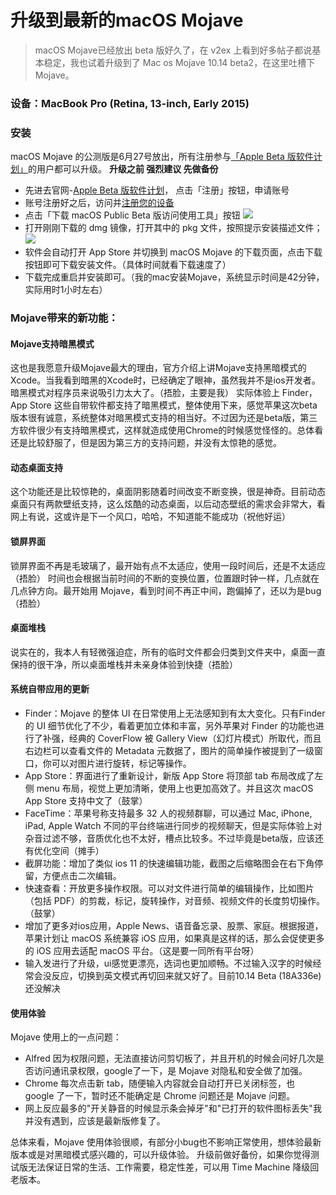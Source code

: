 # 升级到最新的macOS Mojave

> macOS Mojave已经放出 beta 版好久了，在 v2ex 上看到好多帖子都说基本稳定，我也试着升级到了 Mac os Mojave 10.14 beta2，在这里吐槽下 Mojave。


### 设备：MacBook Pro (Retina, 13-inch, Early 2015)

### 安装
macOS Mojave 的公测版是6月27号放出，所有注册参与[「Apple Beta 版软件计划」](https://beta.apple.com/sp/zh/betaprogram/)的用户都可以升级。
**升级之前 强烈建议 先做备份**
+ 先进去官网-[Apple Beta 版软件计划](https://beta.apple.com/sp/zh/betaprogram/)， 点击「注册」按钮，申请账号
+ 账号注册好之后，访问并[注册您的设备](https://beta.apple.com/sp/zh/betaprogram/redemption?locale=zh#macos)
+ 点击「下载 macOS Public Beta 版访问使用工具」按钮
![](https://cdn.sspai.com/minja/2018-06-27-Screenshot%202018-06-27%20at%209.03.42%20AM-fs8.png?imageView2/2/w/1120/q/90/interlace/1/ignore-error/1)
+ 打开刚刚下载的 dmg 镜像，打开其中的 pkg 文件，按照提示安装描述文件；
![](https://cdn.sspai.com/minja/2018-06-27-Screenshot%202018-06-27%20at%209.05.29%20AM.png?imageView2/2/w/1120/q/90/interlace/1/ignore-error/1)
+ 软件会自动打开 App Store 并切换到 macOS Mojave 的下载页面，点击下载按钮即可下载安装文件。（具体时间就看下载速度了）
+ 下载完成重启并安装即可。（我的mac安装Mojave，系统显示时间是42分钟，实际用时1小时左右）

### Mojave带来的新功能：

#### Mojave支持暗黑模式
这也是我愿意升级Mojave最大的理由，官方介绍上讲Mojave支持黑暗模式的Xcode。当我看到暗黑的Xcode时，已经确定了眼神，虽然我并不是ios开发者。暗黑模式对程序员来说吸引力太大了。（捂脸，主要是我）
实际体验上 Finder，App Store 这些自带软件都支持了暗黑模式，整体使用下来，感觉苹果这次beta版本很有诚意，系统整体对暗黑模式支持的相当好。不过因为还是beta版，第三方软件很少有支持暗黑模式，这样就造成使用Chrome的时候感觉怪怪的。总体看还是比较舒服了，但是因为第三方的支持问题，并没有太惊艳的感觉。
#### 动态桌面支持
这个功能还是比较惊艳的，桌面阴影随着时间改变不断变换，很是神奇。目前动态桌面只有两款壁纸支持，这么炫酷的动态桌面，以后动态壁纸的需求会非常大，看网上有说，这或许是下一个风口，哈哈，不知道能不能成功（祝他好运）
#### 锁屏界面
锁屏界面不再是毛玻璃了，最开始有点不太适应，使用一段时间后，还是不太适应（捂脸）
时间也会根据当前时间的不断的变换位置，位置跟时钟一样，几点就在几点钟方向。最开始用 Mojave，看到时间不再正中间，跑偏掉了，还以为是bug（捂脸）

#### 桌面堆栈
说实在的，我本人有轻微强迫症，所有的临时文件都会归类到文件夹中，桌面一直保持的很干净，所以桌面堆栈并未亲身体验到快捷（捂脸）

#### 系统自带应用的更新
+ Finder：Mojave 的整体 UI 在日常使用上无法感知到有太大变化。只有Finder的 UI 细节优化了不少，看着更加立体和丰富，另外苹果对 Finder 的功能也进行了补强，经典的 CoverFlow 被 Gallery View（幻灯片模式）所取代，而且右边栏可以查看文件的 Metadata 元数据了，图片的简单操作被提到了一级窗口，你可以对图片进行旋转，标记等操作。
+ App Store：界面进行了重新设计，新版 App Store 将顶部 tab 布局改成了左侧 menu 布局，视觉上更加清晰，使用上也更加高效了。并且这次 macOS App Store 支持中文了（鼓掌）
+ FaceTime：苹果号称支持最多 32 人的视频群聊，可以通过 Mac, iPhone, iPad, Apple Watch 不同的平台终端进行同步的视频聊天，但是实际体验上对杂音过滤不够，音质优化也不太好，槽点比较多。不过毕竟是beta版，应该还有优化空间（摊手）
+ 截屏功能：增加了类似 ios 11 的快速编辑功能，截图之后缩略图会在右下角停留，方便点击二次编辑。
+ 快速查看：开放更多操作权限。可以对文件进行简单的编辑操作，比如图片（包括 PDF）的剪裁，标记，旋转操作，对音频、视频文件的长度剪切操作。（鼓掌）
+ 增加了更多对ios应用，Apple News、语音备忘录、股票、家庭。根据报道，苹果计划让 macOS 系统兼容 iOS 应用，如果真是这样的话，那么会促使更多的 iOS 应用去适配 macOS 平台。（这是要一同所有平台呀）
+ 输入发进行了升级，ui感觉更漂亮，选词也更加顺畅。不过输入汉字的时候经常会没反应，切换到英文模式再切回来就又好了。目前10.14 Beta (18A336e)还没解决

#### 使用体验
Mojave 使用上的一点问题：
+ Alfred 因为权限问题，无法直接访问剪切板了，并且开机的时候会问好几次是否访问通讯录权限，google了一下，是 Mojave 对隐私和安全做了加强。
+ Chrome 每次点击新 tab，随便输入内容就会自动打开已关闭标签，也 google 了一下，暂时还不能确定是 Chrome 问题还是 Mojave 问题。
+ 网上反应最多的"开关静音的时候显示条会掉牙"和"已打开的软件图标丢失"我并没有遇到，应该是最新版修复了。

总体来看，Mojave 使用体验很顺，有部分小bug也不影响正常使用，想体验最新版本或是对黑暗模式感兴趣的，可以升级体验。
升级前做好备份，如果你觉得测试版无法保证日常的生活、工作需要，稳定性差，可以用 Time Machine 降级回老版本。
